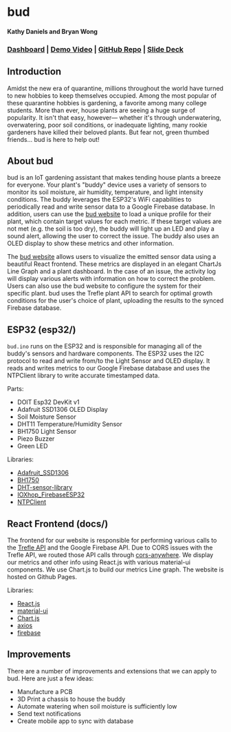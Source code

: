 # bud
#### Kathy Daniels and Bryan Wong
### [Dashboard](https://bryanjwong.github.io/bud/) | [Demo Video](https://youtu.be/a44sxq7Y4WQ) | [GitHub Repo](https://github.com/bryanjwong/bud) | [Slide Deck](https://docs.google.com/presentation/d/1ApXYLpTveTEwwH3yQijMfoTFlVSydzYXCT7clnN1dxA/edit?usp=sharing)

## Introduction
Amidst the new era of quarantine, millions throughout the world have turned to new hobbies to keep themselves occupied. Among the most popular of these quarantine hobbies is gardening, a favorite among many college students. More than ever, house plants are seeing a huge surge of popularity. It isn't that easy, however— whether it's through underwatering, overwatering, poor soil conditions, or inadequate lighting, many rookie gardeners have killed their beloved plants. But fear not, green thumbed friends... bud is here to help out!

## About bud
bud is an IoT gardening assistant that makes tending house plants a breeze for everyone. Your plant's "buddy" device uses a variety of sensors to monitor its soil moisture, air humidity, temperature, and light intensity conditions. The buddy leverages the ESP32's WiFi capabilities to periodically read and write sensor data to a Google Firebase database. In addition, users can use the [bud website](https://bryanjwong.github.io/bud/) to load a unique profile for their plant, which contain target values for each metric. If these target values are not met (e.g. the soil is too dry), the buddy will light up an LED and play a sound alert, allowing the user to correct the issue. The buddy also uses an OLED display to show these metrics and other information.

The [bud website](https://bryanjwong.github.io/bud/) allows users to visualize the emitted sensor data  using a beautiful React frontend. These metrics are displayed in an elegant ChartJs Line Graph and a plant dashboard. In the case of an issue, the activity log will display various alerts with information on how to correct the problem. Users can also use the bud website to configure the system for their specific plant. bud uses the Trefle plant API to search for optimal growth conditions for the user's choice of plant, uploading the results to the synced Firebase database.

## ESP32 (esp32/)
`bud.ino` runs on the ESP32 and is responsible for managing all of the buddy's sensors and hardware components. The ESP32 uses the I2C protocol to read and write from/to the Light Sensor and OLED display. It reads and writes metrics to our Google Firebase database and uses the NTPClient library to write accurate timestamped data. 

Parts:
* DOIT Esp32 DevKit v1
* Adafruit SSD1306 OLED Display
* Soil Moisture Sensor
* DHT11 Temperature/Humidity Sensor
* BH1750 Light Sensor
* Piezo Buzzer
* Green LED

Libraries:
* [Adafruit_SSD1306](https://github.com/adafruit/Adafruit_SSD1306)
* [BH1750](https://github.com/claws/BH1750)
* [DHT-sensor-library](https://github.com/adafruit/DHT-sensor-library)
* [IOXhop_FirebaseESP32](https://github.com/ioxhop/IOXhop_FirebaseESP32)
* [NTPClient](https://github.com/taranais/NTPClient)

## React Frontend (docs/)
The frontend for our website is responsible for performing various calls to the [Trefle API](https://docs.trefle.io/) and the Google Firebase API. Due to CORS issues with the Trefle API, we routed those API calls through [cors-anywhere](https://github.com/Rob--W/cors-anywhere). We display our metrics and other info using React.js with various material-ui components. We use Chart.js to build our metrics Line graph. The website is hosted on Github Pages.

Libraries:
* [React.js](https://reactjs.org/)
* [material-ui](https://material-ui.com/)
* [Chart.js](https://www.chartjs.org/)
* [axios](https://www.npmjs.com/package/axios)
* [firebase](https://firebase.google.com/docs/reference)

## Improvements 
There are a number of improvements and extensions that we can apply to bud. Here are just a few ideas:
* Manufacture a PCB
* 3D Print a chassis to house the buddy
* Automate watering when soil moisture is sufficiently low
* Send text notifications
* Create mobile app to sync with database

